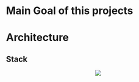 # Main Goal of this projects 



# Architecture 


## Stack 



<p align="center">
  <a href="https://go-skill-icons.vercel.app/">
    <img src="https://go-skill-icons.vercel.app/api/icons?i=py,fabric,spark" />
  </a>
</p>
